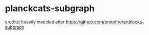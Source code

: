 # planckcats-subgraph

credits: heavily modeled after https://github.com/protofire/artblocks-subgraph
